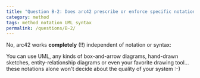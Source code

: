 ```yaml
---
title: "Question B-2: Does arc42 prescribe or enforce specific notations?"
category: method
tags: method notation UML syntax
permalink: /questions/B-2/
---
```



No, arc42 works **completely** (!!) independent of notation or syntax:

You can use UML, any kinds of box-and-arrow diagrams, hand-drawn sketches,
entity-relationship diagrams or even your favorite drawing tool... these notations
alone won't decide about the quality of your system :-)
